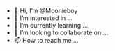 - 👋 Hi, I’m @Moonieboy 
- 👀 I’m interested in ...
- 🌱 I’m currently learning ...
- 💞️ I’m looking to collaborate on ...
- 📫 How to reach me ...

<!---
Moonieboy/Moonieboy is a ✨ special ✨ repository because its `README.md` (this file) appears on your GitHub profile.
You can click the Preview link to take a look at your changes.
--->
